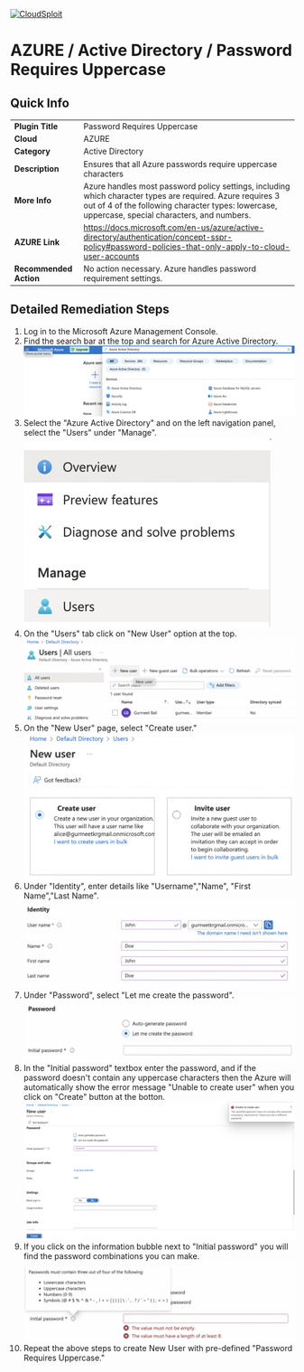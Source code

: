 [![CloudSploit](https://cloudsploit.com/img/logo-new-big-text-100.png "CloudSploit")](https://cloudsploit.com)

# AZURE / Active Directory / Password Requires Uppercase

## Quick Info

| | |
|-|-|
| **Plugin Title** | Password Requires Uppercase |
| **Cloud** | AZURE |
| **Category** | Active Directory |
| **Description** | Ensures that all Azure passwords require uppercase characters |
| **More Info** | Azure handles most password policy settings, including which character types are required. Azure requires 3 out of 4 of the following character types: lowercase, uppercase, special characters, and numbers. |
| **AZURE Link** | https://docs.microsoft.com/en-us/azure/active-directory/authentication/concept-sspr-policy#password-policies-that-only-apply-to-cloud-user-accounts |
| **Recommended Action** | No action necessary. Azure handles password requirement settings. |

## Detailed Remediation Steps

1. Log in to the Microsoft Azure Management Console.
2. Find the search bar at the top and search for Azure Active Directory. </br> <img src="/resources/azure/activedirectory/password-requires-uppercase/step2.png"/>
3. Select the "Azure Active Directory" and on the left navigation panel, select the "Users" under "Manage".</br><img src="/resources/azure/activedirectory/password-requires-uppercase/step3.png"/>
4. On the "Users" tab click on "New User" option at the top.</br> <img src="/resources/azure/activedirectory/password-requires-uppercase/step4.png"/>
5. On the "New User" page, select "Create user."</br> <img src="/resources/azure/activedirectory/password-requires-uppercase/step5.png"/>
6. Under "Identity", enter details like "Username","Name", "First Name","Last Name".</br> <img src="/resources/azure/activedirectory/password-requires-uppercase/step6.png"/>
7. Under "Password", select "Let me create the password".</br> <img src="/resources/azure/activedirectory/password-requires-uppercase/step7.png"/>
8. In the "Initial password" textbox enter the password, and if the password doesn't contain any uppercase characters then the Azure will automatically show the error message "Unable to create user" when you click on "Create" button at the botton.</br> <img src="/resources/azure/activedirectory/password-requires-uppercase/step8.png"/>
9. If you click on the information bubble next to "Initial password" you will find the password combinations you can make.</br> <img src="/resources/azure/activedirectory/password-requires-uppercase/step9.png"/>
10. Repeat the above steps to create New User with pre-defined "Password Requires Uppercase."</br>

